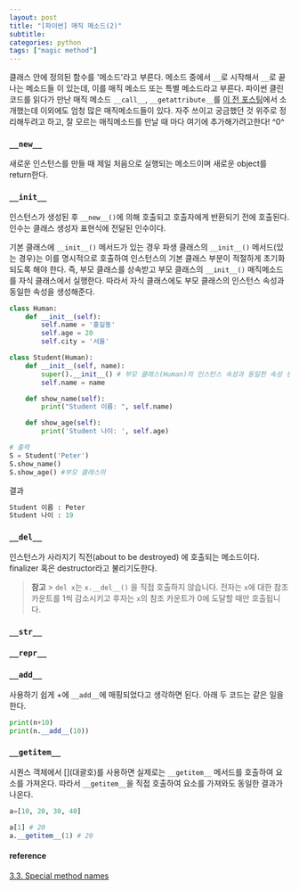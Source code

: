 ```yaml
---
layout: post
title: "[파이썬] 매직 메소드(2)"
subtitle:
categories: python
tags: ["magic method"]
---
```


클래스 안에 정의된 함수를 '메소드'라고 부른다. 메소드 중에서 `__`로 시작해서 `__`로 끝나는 메소드들 이 있는데, 이를 매직 메소드 또는 특별 메소드라고 부른다.
파이썬 클린코드를 읽다가 만난 매직 메소드 `__call__`, `__getattribute__`를 [이 전 포스팅](https://aohus.github.io/python/2022/04/13/python-magic-method-1.html)에서 소개했는데 이외에도 엄청 많은 매직메소드들이 있다.
자주 쓰이고 궁금했던 것 위주로 정리해두려고 하고, 잘 모르는 매직메소드를 만날 때 마다 여기에 추가해가려고한다! ^0^

### `__new__`

새로운 인스턴스를 만들 때 제일 처음으로 실행되는 메소드이며 새로운 object를 return한다.

### `__init__`

인스턴스가 생성된 후 `__new__()`에 의해 호출되고 호출자에게 반환되기 전에 호출된다. 인수는 클래스 생성자 표현식에 전달된 인수이다.

기본 클래스에 `__init__()` 메서드가 있는 경우 파생 클래스의 `__init__()` 메서드(있는 경우)는 이를 명시적으로 호출하여 인스턴스의 기본 클래스 부분이 적절하게 초기화되도록 해야 한다. 즉, 부모 클래스를 상속받고 부모 클래스의 `__init__()` 매직메소드를 자식 클래스에서 실행한다. 따라서 자식 클래스에도 부모 클래스의 인스턴스 속성과 동일한 속성을 생성해준다.

```python
class Human:
	def __init__(self):
		self.name = '홍길동'
		self.age = 20
		self.city = '서울'

class Student(Human):
	def __init__(self, name):
		super().__init__() # 부모 클래스(Human)의 인스턴스 속성과 동일한 속성 생성
		self.name = name

	def show_name(self):
		print("Student 이름: ", self.name)

	def show_age(self):
		print('Student 나이: ', self.age)

# 출력
S = Student('Peter')
S.show_name()
S.show_age() #부모 클래스의
```

결과

```python
Student 이름 : Peter
Student 나이 : 19
```

### `__del__`

인스턴스가 사라지기 직전(about to be destroyed) 에 호출되는 메소드이다. finalizer 혹은 destructor라고 불리기도한다.

> **참고** > `del x`는 `x.__del__()` 을 직접 호출하지 않습니다. 전자는 `x`에 대한 참조 카운트를 1씩 감소시키고 후자는 `x`의 참조 카운트가 0에 도달할 때만 호출됩니다.

### `__str__`

### `__repr__`

### `__add__`

사용하기 쉽게 +에 `__add__`에 매핑되었다고 생각하면 된다. 아래 두 코드는 같은 일을 한다.

```python
print(n+10)
print(n.__add__(10))
```

### `__getitem__`

시퀀스 객체에서 \[\](대괄호)를 사용하면 실제로는 `__getitem__` 메서드를 호출하여 요소를 가져온다. 따라서 `__getitem__`을 직접 호출하여 요소를 가져와도 동일한 결과가 나온다.

```python
a=[10, 20, 30, 40]

a[1] # 20
a.__getitem__(1) # 20
```

#### reference

[3.3. Special method names](https://docs.python.org/3/reference/datamodel.html#special-method-names)
